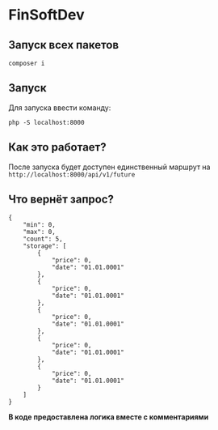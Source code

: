 # FinSoftDev

## Запуск всех пакетов
```
composer i
````
## Запуск
Для запуска ввести команду:
```
php -S localhost:8000
```

## Как это работает?
После запуска будет доступен единственный маршрут на `http://localhost:8000/api/v1/future`

## Что вернёт запрос?
```
{
    "min": 0,
    "max": 0,
    "count": 5,
    "storage": [
        {
            "price": 0,
            "date": "01.01.0001"
        },
        {
            "price": 0,
            "date": "01.01.0001"
        },
        {
            "price": 0,
            "date": "01.01.0001"
        },
        {
            "price": 0,
            "date": "01.01.0001"
        },
        {
            "price": 0,
            "date": "01.01.0001"
        }
    ]
}
```

**В коде предоставлена логика вместе с комментариями**